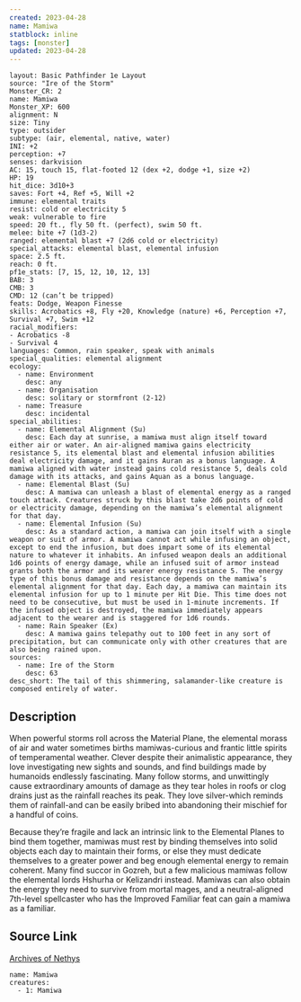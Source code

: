 ```yaml
---
created: 2023-04-28
name: Mamiwa
statblock: inline
tags: [monster]
updated: 2023-04-28
---
```

```statblock
layout: Basic Pathfinder 1e Layout
source: "Ire of the Storm"
Monster_CR: 2
name: Mamiwa
Monster_XP: 600
alignment: N
size: Tiny
type: outsider
subtype: (air, elemental, native, water)
INI: +2
perception: +7
senses: darkvision
AC: 15, touch 15, flat-footed 12 (dex +2, dodge +1, size +2)
HP: 19
hit_dice: 3d10+3
saves: Fort +4, Ref +5, Will +2
immune: elemental traits
resist: cold or electricity 5
weak: vulnerable to fire
speed: 20 ft., fly 50 ft. (perfect), swim 50 ft.
melee: bite +7 (1d3-2)
ranged: elemental blast +7 (2d6 cold or electricity)
special_attacks: elemental blast, elemental infusion
space: 2.5 ft.
reach: 0 ft.
pf1e_stats: [7, 15, 12, 10, 12, 13]
BAB: 3
CMB: 3
CMD: 12 (can’t be tripped)
feats: Dodge, Weapon Finesse
skills: Acrobatics +8, Fly +20, Knowledge (nature) +6, Perception +7, Survival +7, Swim +12
racial_modifiers:
- Acrobatics -8
- Survival 4
languages: Common, rain speaker, speak with animals
special_qualities: elemental alignment
ecology:
  - name: Environment
    desc: any
  - name: Organisation
    desc: solitary or stormfront (2-12)
  - name: Treasure
    desc: incidental
special_abilities:
  - name: Elemental Alignment (Su)
    desc: Each day at sunrise, a mamiwa must align itself toward either air or water. An air-aligned mamiwa gains electricity resistance 5, its elemental blast and elemental infusion abilities deal electricity damage, and it gains Auran as a bonus language. A mamiwa aligned with water instead gains cold resistance 5, deals cold damage with its attacks, and gains Aquan as a bonus language.
  - name: Elemental Blast (Su)
    desc: A mamiwa can unleash a blast of elemental energy as a ranged touch attack. Creatures struck by this blast take 2d6 points of cold or electricity damage, depending on the mamiwa’s elemental alignment for that day.
  - name: Elemental Infusion (Su)
    desc: As a standard action, a mamiwa can join itself with a single weapon or suit of armor. A mamiwa cannot act while infusing an object, except to end the infusion, but does impart some of its elemental nature to whatever it inhabits. An infused weapon deals an additional 1d6 points of energy damage, while an infused suit of armor instead grants both the armor and its wearer energy resistance 5. The energy type of this bonus damage and resistance depends on the mamiwa’s elemental alignment for that day. Each day, a mamiwa can maintain its elemental infusion for up to 1 minute per Hit Die. This time does not need to be consecutive, but must be used in 1-minute increments. If the infused object is destroyed, the mamiwa immediately appears adjacent to the wearer and is staggered for 1d6 rounds.
  - name: Rain Speaker (Ex)
    desc: A mamiwa gains telepathy out to 100 feet in any sort of precipitation, but can communicate only with other creatures that are also being rained upon.
sources:
  - name: Ire of the Storm
    desc: 63
desc_short: The tail of this shimmering, salamander-like creature is composed entirely of water.
```
## Description
When powerful storms roll across the Material Plane, the elemental morass of air and water sometimes births mamiwas-curious and frantic little spirits of temperamental weather. Clever despite their animalistic appearance, they love investigating new sights and sounds, and find buildings made by humanoids endlessly fascinating. Many follow storms, and unwittingly cause extraordinary amounts of damage as they tear holes in roofs or clog drains just as the rainfall reaches its peak. They love silver-which reminds them of rainfall-and can be easily bribed into abandoning their mischief for a handful of coins.

Because they’re fragile and lack an intrinsic link to the Elemental Planes to bind them together, mamiwas must rest by binding themselves into solid objects each day to maintain their forms, or else they must dedicate themselves to a greater power and beg enough elemental energy to remain coherent. Many find succor in Gozreh, but a few malicious mamiwas follow the elemental lords Hshurha or Kelizandri instead. Mamiwas can also obtain the energy they need to survive from mortal mages, and a neutral-aligned 7th-level spellcaster who has the Improved Familiar feat can gain a mamiwa as a familiar.
## Source Link
[Archives of Nethys](https://aonprd.com/MonsterDisplay.aspx?ItemName=Mamiwa)
```encounter-table
name: Mamiwa
creatures:
  - 1: Mamiwa
```

